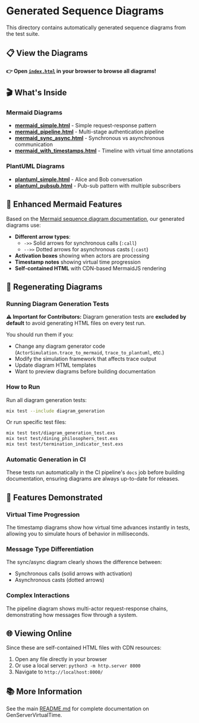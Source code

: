 # Generated Sequence Diagrams

This directory contains automatically generated sequence diagrams from the test suite.

## 📋 View the Diagrams

**👉 Open [`index.html`](index.html) in your browser to browse all diagrams!**

## 🎬 What's Inside

### Mermaid Diagrams
- **[mermaid_simple.html](mermaid_simple.html)** - Simple request-response pattern
- **[mermaid_pipeline.html](mermaid_pipeline.html)** - Multi-stage authentication pipeline
- **[mermaid_sync_async.html](mermaid_sync_async.html)** - Synchronous vs asynchronous communication
- **[mermaid_with_timestamps.html](mermaid_with_timestamps.html)** - Timeline with virtual time annotations

### PlantUML Diagrams
- **[plantuml_simple.html](plantuml_simple.html)** - Alice and Bob conversation
- **[plantuml_pubsub.html](plantuml_pubsub.html)** - Pub-sub pattern with multiple subscribers

## 🎨 Enhanced Mermaid Features

Based on the [Mermaid sequence diagram documentation](https://docs.mermaidchart.com/mermaid-oss/syntax/sequenceDiagram.html), our generated diagrams use:

- **Different arrow types**:
  - `->>`  Solid arrows for synchronous calls (`:call`)
  - `-->>` Dotted arrows for asynchronous casts (`:cast`)
- **Activation boxes** showing when actors are processing
- **Timestamp notes** showing virtual time progression
- **Self-contained HTML** with CDN-based MermaidJS rendering

## 🔄 Regenerating Diagrams

### Running Diagram Generation Tests

**⚠️ Important for Contributors:** Diagram generation tests are **excluded by default** to avoid generating HTML files on every test run. 

You should run them if you:
- Change any diagram generator code (`ActorSimulation.trace_to_mermaid`, `trace_to_plantuml`, etc.)
- Modify the simulation framework that affects trace output
- Update diagram HTML templates
- Want to preview diagrams before building documentation

### How to Run

Run all diagram generation tests:

```bash
mix test --include diagram_generation
```

Or run specific test files:

```bash
mix test test/diagram_generation_test.exs
mix test test/dining_philosophers_test.exs
mix test test/termination_indicator_test.exs
```

### Automatic Generation in CI

These tests run automatically in the CI pipeline's `docs` job before building documentation, ensuring diagrams are always up-to-date for releases.

## 📖 Features Demonstrated

### Virtual Time Progression
The timestamp diagrams show how virtual time advances instantly in tests, allowing you to simulate hours of behavior in milliseconds.

### Message Type Differentiation
The sync/async diagram clearly shows the difference between:
- Synchronous calls (solid arrows with activation)
- Asynchronous casts (dotted arrows)

### Complex Interactions
The pipeline diagram shows multi-actor request-response chains, demonstrating how messages flow through a system.

## 🌐 Viewing Online

Since these are self-contained HTML files with CDN resources:
1. Open any file directly in your browser
2. Or use a local server: `python3 -m http.server 8000`
3. Navigate to `http://localhost:8000/`

## 📚 More Information

See the main [README.md](../../README.md) for complete documentation on GenServerVirtualTime.

